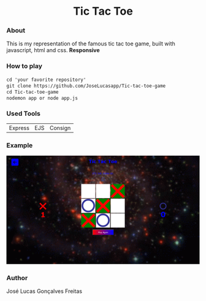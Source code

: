 <h1 align='center'>Tic Tac Toe</h1>
<p>
  <h3>About</h3>
  <p>This is my representation of the famous tic tac toe game, built with javascript, html and css. <b>Responsive</b></p>
</p>
<p>
  <h3>How to play</h3>
  
  ```shell
  cd 'your favorite repository'
  git clone https://github.com/JoseLucasapp/Tic-tac-toe-game
  cd Tic-tac-toe-game
  nodemon app or node app.js
  ```
</p>

<p>
  <h3>Used Tools</h3>
  <table>
    <tr>
      <td>Express</td>
      <td>EJS</td>
      <td>Consign</td>
    </tr>
  </table>
</p>

<p>
  <h3>Example</h3>
  <img src="tictactoe1.png">
</p>

<p>
  <h3>Author</h3>
  <a href="https://www.instagram.com/jlucasgf/?hl=pt-br" style="text-decoration: none;">José Lucas Gonçalves Freitas</a>
</p>
